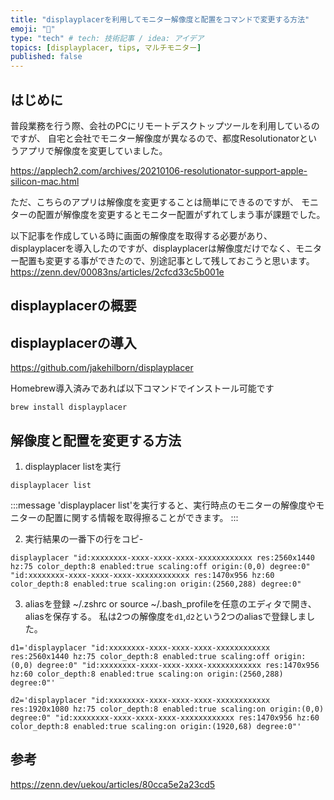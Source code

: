 ```yaml
---
title: "displayplacerを利用してモニター解像度と配置をコマンドで変更する方法"
emoji: "🎉"
type: "tech" # tech: 技術記事 / idea: アイデア
topics: [displayplacer, tips, マルチモニター]
published: false
---
```


## はじめに
普段業務を行う際、会社のPCにリモートデスクトップツールを利用しているのですが、
自宅と会社でモニター解像度が異なるので、都度Resolutionatorというアプリで解像度を変更していました。

https://applech2.com/archives/20210106-resolutionator-support-apple-silicon-mac.html

ただ、こちらのアプリは解像度を変更することは簡単にできるのですが、
モニターの配置が解像度を変更するとモニター配置がずれてしまう事が課題でした。

以下記事を作成している時に画面の解像度を取得する必要があり、
displayplacerを導入したのですが、displayplacerは解像度だけでなく、モニター配置も変更する事ができたので、別途記事として残しておこうと思います。
https://zenn.dev/00083ns/articles/2cfcd33c5b001e


## displayplacerの概要



## displayplacerの導入
https://github.com/jakehilborn/displayplacer

Homebrew導入済みであれば以下コマンドでインストール可能です
```
brew install displayplacer
```


## 解像度と配置を変更する方法
1. displayplacer listを実行
```
displayplacer list
```
:::message
'displayplacer list'を実行すると、実行時点のモニターの解像度やモニターの配置に関する情報を取得擦ることができます。
:::

2. 実行結果の一番下の行をコピ-

```
displayplacer "id:xxxxxxxx-xxxx-xxxx-xxxx-xxxxxxxxxxxx res:2560x1440 hz:75 color_depth:8 enabled:true scaling:off origin:(0,0) degree:0" "id:xxxxxxxx-xxxx-xxxx-xxxx-xxxxxxxxxxxx res:1470x956 hz:60 color_depth:8 enabled:true scaling:on origin:(2560,288) degree:0"
```

3. aliasを登録
~/.zshrc or source ~/.bash_profileを任意のエディタで開き、aliasを保存する。
私は2つの解像度を`d1`,`d2`という2つのaliasで登録しました。
```
d1='displayplacer "id:xxxxxxxx-xxxx-xxxx-xxxx-xxxxxxxxxxxx res:2560x1440 hz:75 color_depth:8 enabled:true scaling:off origin:(0,0) degree:0" "id:xxxxxxxx-xxxx-xxxx-xxxx-xxxxxxxxxxxx res:1470x956 hz:60 color_depth:8 enabled:true scaling:on origin:(2560,288) degree:0"'

d2='displayplacer "id:xxxxxxxx-xxxx-xxxx-xxxx-xxxxxxxxxxxx res:1920x1080 hz:75 color_depth:8 enabled:true scaling:on origin:(0,0) degree:0" "id:xxxxxxxx-xxxx-xxxx-xxxx-xxxxxxxxxxxx res:1470x956 hz:60 color_depth:8 enabled:true scaling:on origin:(1920,68) degree:0"'
```

## 参考
https://zenn.dev/uekou/articles/80cca5e2a23cd5